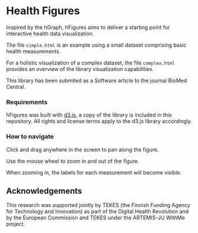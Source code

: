 Health Figures
==============
Inspired by the hGraph, hFigures aims to deliver a starting point for interactive health data visualization.

The file `simple.html` is an example using a small dataset comprising basic health measurements.

For a holistic visualization of a complex dataset, the file `complex.html` provides an overview of the library visualization capabilities.

This library has been submited as a Software article to the journal BioMed Central.

### Requirements
hFigures was built with [d3.js](http://d3js.org/), a copy of the library is included in this repository. All rights and license terms apply to the d3.js library accordingly.

### How to navigate


Click and drag anywhere in the screen to pan along the figure.


Use the mouse wheel to zoom in and out of the figure.


When zooming in, the labels for each measurement will become visible.

Acknowledgements
----------------
This research was supported jointly by TEKES (the Finnish Funding Agency for Technology and Innovation) as part of the Digital Health Revolution and by the European Commission and TEKES under the ARTEMIS-JU WithMe project.